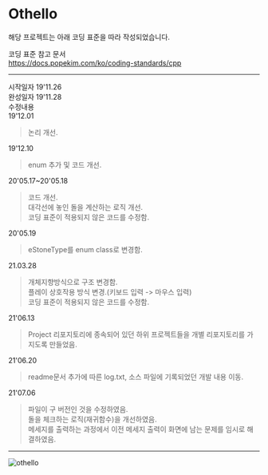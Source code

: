 # Othello

해당 프로젝트는 아래 코딩 표준을 따라 작성되었습니다.   

코딩 표준 참고 문서     
https://docs.popekim.com/ko/coding-standards/cpp      
****    
시작일자 19'11.26    
완성일자 19'11.28    
수정내용    
19'12.01    
> 논리 개선.  
       
19'12.10    
> enum 추가 및 코드 개선.    
     
20'05.17~20'05.18   
> 코드 개선.     
> 대각선에 놓인 돌을 계산하는 로직 개선.    
> 코딩 표준이 적용되지 않은 코드를 수정함.      
     
20'05.19    
> eStoneType를 enum class로 변경함.
       
21.03.28     
> 개체지향방식으로 구조 변경함.     
> 플레이 상호작용 방식 변경.(키보드 입력 -> 마우스 입력)      
> 코딩 표준이 적용되지 않은 코드를 수정함.      
      
21'06.13     
> Project 리포지토리에 종속되어 있던 하위 프로젝트들을 개별 리포지토리를 가지도록 만들었음.    
      
21'06.20    
> readme문서 추가에 따른 log.txt, 소스 파일에 기록되었던 개발 내용 이동.    
    
21'07.06
> 파일이 구 버전인 것을 수정하였음.    
> 돌을 체크하는 로직(재귀함수)을 개선하였음.    
> 메세지를 출력하는 과정에서 이전 메세지 출력이 화면에 남는 문제를 임시로 해결하였음.    


****    
![othello](https://blogfiles.pstatic.net/MjAyMTA3MDZfMTU3/MDAxNjI1NTYzNDExNDg0.a4LVmrY9jaxmR9R6W7FeWt2v07qowUPMlc3FWexWgZQg.-UA6mbf701hMKUI0lTMNwe86fnzDVs1YqXhErZDArzQg.PNG.bunkete15/image.png "실행 이미지")
